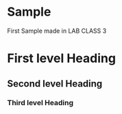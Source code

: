 # Sample
First Sample made in LAB CLASS 3
# First level Heading
## Second level Heading
### Third level Heading
